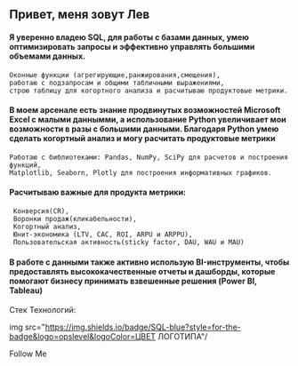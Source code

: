 ## Привет, меня зовут Лев

#### Я уверенно владею SQL, для работы с базами данных, умею оптимизировать запросы и эффективно управлять большими объемами данных.
    Оконные функции (агрегирующие,ранжирования,смещения), 
    работаю с подзапросам и общими табличными выражениями, 
    строю таблицу для когортного анализа и расчитываю продуктовые метрики.

#### В моем арсенале есть знание продвинутых возможностей Microsoft Excel с малыми даннымми, а использование Python увеличивает мои возможности в разы с большими данными. Благодаря Python умею сделать когортный анализ и могу расчитать продуктовые метрики
    Работаю с библиотеками: Pandas, NumPy, SciPy для расчетов и построения функций, 
    Matplotlib, Seaborn, Plotly для построения информативных графиков.    

#### Расчитываю важные для продукта метрики: 
     Конверсия(CR), 
     Воронки продаж(кликабельности),
     Когортный анализ, 
     Юнит-экономика (LTV, CAC, ROI, ARPU и ARPPU),
     Пользовательская активность(sticky factor, DAU, WAU и MAU)

#### В работе с данными также активно использую BI-инструменты, чтобы предоставлять высококачественные отчеты и дашборды, которые помогают бизнесу принимать взвешенные решения (Power BI, Tableau)


Стек Технологий:

img src="https://img.shields.io/badge/SQL-blue?style=for-the-badge&logo=opslevel&logoColor=ЦВЕТ ЛОГОТИПА"/



Follow Me
